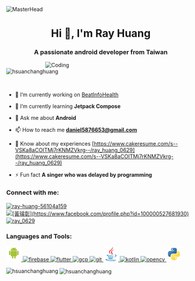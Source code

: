 ![MasterHead](https://1.bp.blogspot.com/-7A4WynwLsMw/XbBpCXG8fHI/AAAAAAAAMt4/uOa1bpLskYgrwGbllhSu2SDj_Mig8SXJQCLcBGAsYHQ/s1600/2000_600px.gif)
<h1 align="center">Hi 👋, I'm Ray Huang</h1>
<h3 align="center">A passionate android developer from Taiwan</h3>

<img align="right" alt="Coding" width="400" src="https://gifdb.com/images/high/animated-man-computer-coding-nae6mec378lsg1i3.gif">

<p align="left"> <img src="https://komarev.com/ghpvc/?username=hsuanchanghuang&label=Profile%20views&color=0e75b6&style=flat" alt="hsuanchanghuang" /> </p>

<p align="left"> <a href="https://twitter.com/" target="blank"><img src="https://img.shields.io/twitter/follow/?logo=twitter&style=for-the-badge" alt="" /></a> </p>

- 🔭 I’m currently working on [BeatInfoHealth](https://play.google.com/store/apps/details?id=com.singularwings.beatinfohealth)

- 🌱 I’m currently learning **Jetpack Compose**

- 💬 Ask me about **Android**

- 📫 How to reach me **daniel5876653@gmail.com**

- 📄 Know about my experiences [https://www.cakeresume.com/s--VSKa8aCOITMj7rKNMZVkrg--/ray_huang_0629](https://www.cakeresume.com/s--VSKa8aCOITMj7rKNMZVkrg--/ray_huang_0629)

- ⚡ Fun fact **A singer who was delayed by programming**

<h3 align="left">Connect with me:</h3>
<p align="left">
<a href="https://linkedin.com/in/ray-huang-56104a159" target="blank"><img align="center" src="https://raw.githubusercontent.com/rahuldkjain/github-profile-readme-generator/master/src/images/icons/Social/linked-in-alt.svg" alt="ray-huang-56104a159" height="30" width="40" /></a>
<a href="https://fb.com/黃璿彰" target="blank"><img align="center" src="https://raw.githubusercontent.com/rahuldkjain/github-profile-readme-generator/master/src/images/icons/Social/facebook.svg" alt="[黃璿彰](https://www.facebook.com/profile.php?id=100000527681930)" height="30" width="40" /></a>
<a href="https://instagram.com/ray_0629" target="blank"><img align="center" src="https://raw.githubusercontent.com/rahuldkjain/github-profile-readme-generator/master/src/images/icons/Social/instagram.svg" alt="ray_0629" height="30" width="40" /></a>
</p>

<h3 align="left">Languages and Tools:</h3>
<p align="left"> <a href="https://developer.android.com" target="_blank" rel="noreferrer"> <img src="https://raw.githubusercontent.com/devicons/devicon/master/icons/android/android-original-wordmark.svg" alt="android" width="40" height="40"/> </a> <a href="https://firebase.google.com/" target="_blank" rel="noreferrer"> <img src="https://www.vectorlogo.zone/logos/firebase/firebase-icon.svg" alt="firebase" width="40" height="40"/> </a> <a href="https://flutter.dev" target="_blank" rel="noreferrer"> <img src="https://www.vectorlogo.zone/logos/flutterio/flutterio-icon.svg" alt="flutter" width="40" height="40"/> </a> <a href="https://cloud.google.com" target="_blank" rel="noreferrer"> <img src="https://www.vectorlogo.zone/logos/google_cloud/google_cloud-icon.svg" alt="gcp" width="40" height="40"/> </a> <a href="https://git-scm.com/" target="_blank" rel="noreferrer"> <img src="https://www.vectorlogo.zone/logos/git-scm/git-scm-icon.svg" alt="git" width="40" height="40"/> </a> <a href="https://www.java.com" target="_blank" rel="noreferrer"> <img src="https://raw.githubusercontent.com/devicons/devicon/master/icons/java/java-original.svg" alt="java" width="40" height="40"/> </a> <a href="https://kotlinlang.org" target="_blank" rel="noreferrer"> <img src="https://www.vectorlogo.zone/logos/kotlinlang/kotlinlang-icon.svg" alt="kotlin" width="40" height="40"/> </a> <a href="https://opencv.org/" target="_blank" rel="noreferrer"> <img src="https://www.vectorlogo.zone/logos/opencv/opencv-icon.svg" alt="opencv" width="40" height="40"/> </a> <a href="https://www.python.org" target="_blank" rel="noreferrer"> <img src="https://raw.githubusercontent.com/devicons/devicon/master/icons/python/python-original.svg" alt="python" width="40" height="40"/> </a> </p>

<p><img align="left" src="https://github-readme-stats.vercel.app/api/top-langs?username=hsuanchanghuang&show_icons=true&locale=en&layout=compact" alt="hsuanchanghuang" /></p>

<p>&nbsp;<img align="center" src="https://github-readme-stats.vercel.app/api?username=hsuanchanghuang&show_icons=true&locale=en" alt="hsuanchanghuang" /></p>

